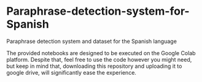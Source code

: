 # Paraphrase-detection-system-for-Spanish
Paraphrase detection system and dataset for the Spanish language

The provided notebooks are designed to be executed on the Google Colab platform. Despite that, feel free to use the code however you might need, but keep in mind that, downloading this repository and uploading it to google drive, will significantly ease the experience.
